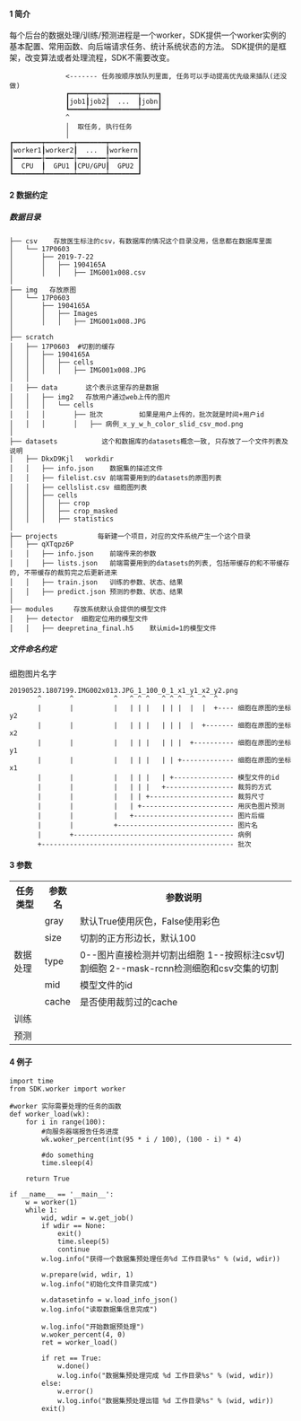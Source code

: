 #### 1 简介
每个后台的数据处理/训练/预测进程是一个worker，SDK提供一个worker实例的基本配置、常用函数、向后端请求任务、统计系统状态的方法。
SDK提供的是框架，改变算法或者处理流程，SDK不需要改变。
```
              <------- 任务按顺序放队列里面, 任务可以手动提高优先级来插队(还没做)
              ┏━━━━┯━━━━┯━━━━━━━┯━━━━┓
              ┃job1┃job2┃  ...  ┃jobn┃
              ┗━━━━┷━━━━┷━━━━━━━┷━━━━┛
              ^
              │  取任务, 执行任务
              │
┏━━━━━━━┯━━━━━━━┯━━━━━━━┯━━━━━━━┓
┃worker1┃worker2┃  ...  ┃workern┃
┃━━━━━━━┼━━━━━━━┼━━━━━━━┼━━━━━━━┃
┃  CPU  ┃  GPU1 ┃CPU/GPU┃  GPU2 ┃
┗━━━━━━━┷━━━━━━━┷━━━━━━━┷━━━━━━━┛

```

#### 2 数据约定
##### 数据目录
```
├── csv    存放医生标注的csv，有数据库的情况这个目录没用，信息都在数据库里面
│   └── 17P0603
│       ├── 2019-7-22
│       │   ├── 1904165A
│       │   │   ├── IMG001x008.csv
│
├── img   存放原图
│   └── 17P0603
│       ├── 1904165A
│       │   ├── Images
│       │   │   ├── IMG001x008.JPG
│
├── scratch
│   ├── 17P0603  #切割的缓存
│   │   ├── 1904165A
│   │   │   ├── cells
│   │   │   │   ├── IMG001x008.JPG
│   │
│   ├── data       这个表示这里存的是数据
│   │   ├── img2   存放用户通过web上传的图片
│   │   │   └── cells
│   │   │       ├── 批次         如果是用户上传的，批次就是时间+用户id
│   │   │       │   ├── 病例_x_y_w_h_color_slid_csv_mod.png
│
├── datasets           这个和数据库的datasets概念一致, 只存放了一个文件列表及说明
│   ├── DkxD9Kjl   workdir
│   │   ├── info.json    数据集的描述文件
│   │   ├── filelist.csv 前端需要用到的datasets的原图列表
│   │   ├── cellslist.csv 细胞图列表
│   │   ├── cells
│   │   │   ├── crop
│   │   │   ├── crop_masked
│   │   │   ├── statistics
│
├── projects          每新建一个项目，对应的文件系统产生一个这个目录
│   ├── qXTqpz6P
│   │   ├── info.json    前端传来的参数
│   │   ├── lists.json   前端需要用到的datasets的列表, 包括带缓存的和不带缓存的, 不带缓存的裁剪完之后更新进来
│   │   ├── train.json   训练的参数、状态、结果
│   │   ├── predict.json 预测的参数、状态、结果
│
├── modules     存放系统默认会提供的模型文件
│   ├── detector  细胞定位用的模型文件
│   │   ├── deepretina_final.h5    默认mid=1的模型文件
```

##### 文件命名约定
细胞图片名字
```
20190523.1807199.IMG002x013.JPG_1_100_0_1_x1_y1_x2_y2.png
       ^       ^          ^   ^ ^ ^   ^ ^ ^  ^  ^  ^
       |       |          |   | | |   | | |  |  |  +---- 细胞在原图的坐标y2
       |       |          |   | | |   | | |  |  +------- 细胞在原图的坐标x2
       |       |          |   | | |   | | |  +---------- 细胞在原图的坐标y1
       |       |          |   | | |   | | +------------- 细胞在原图的坐标x1
       |       |          |   | | |   | +--------------- 模型文件的id
       |       |          |   | | |   +----------------- 裁剪的方式
       |       |          |   | | +--------------------- 裁剪尺寸
       |       |          |   | +----------------------- 用灰色图片预测
       |       |          |   +------------------------- 图片后缀
       |       |          +----------------------------- 图片名
       |       +---------------------------------------- 病例
       +------------------------------------------------ 批次
```

#### 3 参数
<table class="tg">
  <tr>
    <th class="tg-0pky">任务类型</th>
    <th class="tg-0pky">参数名</th>
    <th class="tg-0pky">参数说明</th>
  </tr>
  <tr>
    <td class="tg-lboi" rowspan="5">数据处理</td>
    <td class="tg-0pky">gray</td>
    <td class="tg-0pky">默认True使用灰色，False使用彩色</td>
  </tr>
  <tr>
    <td class="tg-0pky">size</td>
    <td class="tg-0pky">切割的正方形边长，默认100</td>
  </tr>
  <tr>
    <td class="tg-0pky">type</td>
    <td class="tg-0pky">0--图片直接检测并切割出细胞 1--按照标注csv切割细胞 2--mask-rcnn检测细胞和csv交集的切割</td>
  </tr>
  <tr>
    <td class="tg-0pky">mid</td>
    <td class="tg-0pky">模型文件的id</td>
  </tr>
  <tr>
    <td class="tg-0lax">cache</td>
    <td class="tg-0lax">是否使用裁剪过的cache</td>
  </tr>
  <tr>
    <td class="tg-0pky">训练</td>
    <td class="tg-0pky"></td>
    <td class="tg-0pky"></td>
  </tr>
  <tr>
    <td class="tg-0pky">预测</td>
    <td class="tg-0pky"></td>
    <td class="tg-0pky"></td>
  </tr>
</table>


#### 4 例子
```
import time
from SDK.worker import worker

#worker 实际需要处理的任务的函数
def worker_load(wk):
    for i in range(100):
        #向服务器端报告任务进度
        wk.woker_percent(int(95 * i / 100), (100 - i) * 4)

        #do something
        time.sleep(4)

    return True

if __name__ == '__main__':
    w = worker(1)
    while 1:
        wid, wdir = w.get_job()
        if wdir == None:
            exit()
            time.sleep(5)
            continue
        w.log.info("获得一个数据集预处理任务%d 工作目录%s" % (wid, wdir))

        w.prepare(wid, wdir, 1)
        w.log.info("初始化文件目录完成")

        w.datasetinfo = w.load_info_json()
        w.log.info("读取数据集信息完成")

        w.log.info("开始数据预处理")
        w.woker_percent(4, 0)
        ret = worker_load()

        if ret == True:
            w.done()
            w.log.info("数据集预处理完成 %d 工作目录%s" % (wid, wdir))
        else:
            w.error()
            w.log.info("数据集预处理出错 %d 工作目录%s" % (wid, wdir))
        exit()
```
